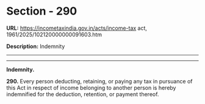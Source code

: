 # Section - 290

**URL:** https://incometaxindia.gov.in/acts/income-tax act, 1961/2025/102120000000091603.htm

**Description:** Indemnity

---

****

**Indemnity.**

**290.** Every person deducting, retaining, or paying any tax in pursuance of this Act in respect of income belonging to another person is hereby indemnified for the deduction, retention, or payment thereof.